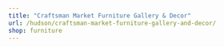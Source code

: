 ```yaml
---
title: "Craftsman Market Furniture Gallery & Decor"
url: /hudson/craftsman-market-furniture-gallery-and-decor/
shop: furniture
---
```

